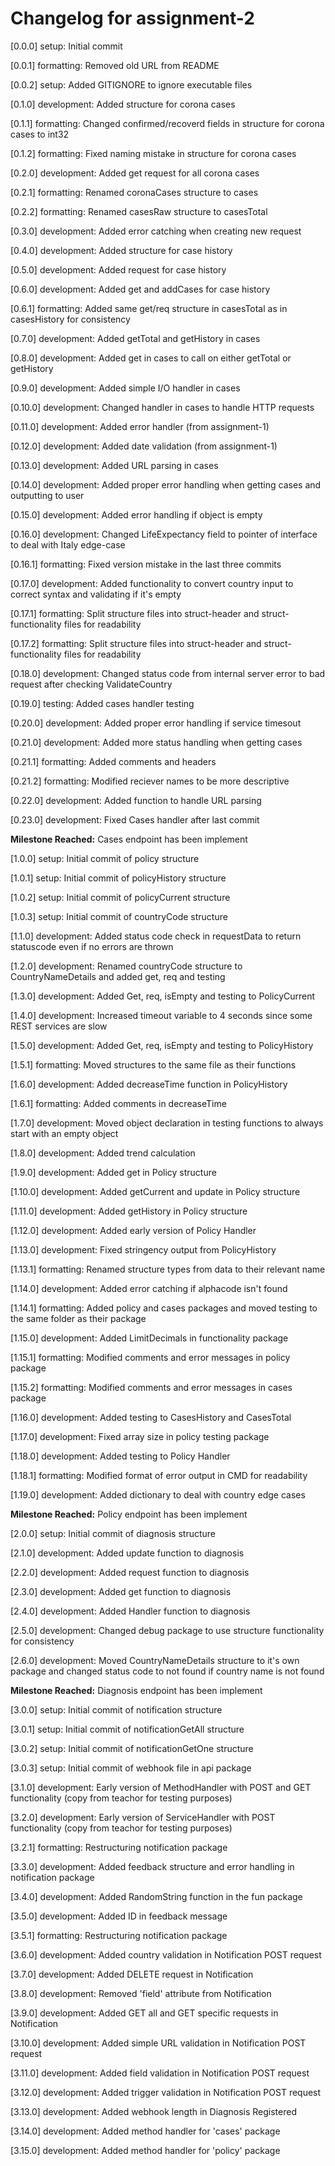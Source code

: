 # Changelog for assignment-2

[0.0.0] setup: Initial commit

[0.0.1] formatting: Removed old URL from README

[0.0.2] setup: Added GITIGNORE to ignore executable files

[0.1.0] development: Added structure for corona cases

[0.1.1] formatting: Changed confirmed/recoverd fields in structure for corona cases to int32

[0.1.2] formatting: Fixed naming mistake in structure for corona cases

[0.2.0] development: Added get request for all corona cases

[0.2.1] formatting: Renamed coronaCases structure to cases

[0.2.2] formatting: Renamed casesRaw structure to casesTotal

[0.3.0] development: Added error catching when creating new request

[0.4.0] development: Added structure for case history

[0.5.0] development: Added request for case history

[0.6.0] development: Added get and addCases for case history

[0.6.1] formatting: Added same get/req structure in casesTotal as in casesHistory for consistency

[0.7.0] development: Added getTotal and getHistory in cases

[0.8.0] development: Added get in cases to call on either getTotal or getHistory

[0.9.0] development: Added simple I/O handler in cases

[0.10.0] development: Changed handler in cases to handle HTTP requests

[0.11.0] development: Added error handler (from assignment-1)

[0.12.0] development: Added date validation (from assignment-1)

[0.13.0] development: Added URL parsing in cases

[0.14.0] development: Added proper error handling when getting cases and outputting to user

[0.15.0] development: Added error handling if object is empty

[0.16.0] development: Changed LifeExpectancy field to pointer of interface to deal with Italy edge-case

[0.16.1] formatting: Fixed version mistake in the last three commits

[0.17.0] development: Added functionality to convert country input to correct syntax and validating if it's empty

[0.17.1] formatting: Split structure files into struct-header and struct-functionality files for readability

[0.17.2] formatting: Split structure files into struct-header and struct-functionality files for readability

[0.18.0] development: Changed status code from internal server error to bad request after checking ValidateCountry

[0.19.0] testing: Added cases handler testing

[0.20.0] development: Added proper error handling if service timesout

[0.21.0] development: Added more status handling when getting cases

[0.21.1] formatting: Added comments and headers

[0.21.2] formatting: Modified reciever names to be more descriptive

[0.22.0] development: Added function to handle URL parsing

[0.23.0] development: Fixed Cases handler after last commit

**Milestone Reached:** Cases endpoint has been implement

[1.0.0] setup: Initial commit of policy structure

[1.0.1] setup: Initial commit of policyHistory structure

[1.0.2] setup: Initial commit of policyCurrent structure

[1.0.3] setup: Initial commit of countryCode structure

[1.1.0] development: Added status code check in requestData to return statuscode even if no errors are thrown

[1.2.0] development: Renamed countryCode structure to CountryNameDetails and added get, req and testing

[1.3.0] development: Added Get, req, isEmpty and testing to PolicyCurrent

[1.4.0] development: Increased timeout variable to 4 seconds since some REST services are slow

[1.5.0] development: Added Get, req, isEmpty and testing to PolicyHistory

[1.5.1] formatting: Moved structures to the same file as their functions

[1.6.0] development: Added decreaseTime function in PolicyHistory

[1.6.1] formatting: Added comments in decreaseTime

[1.7.0] development: Moved object declaration in testing functions to always start with an empty object

[1.8.0] development: Added trend calculation

[1.9.0] development: Added get in Policy structure

[1.10.0] development: Added getCurrent and update in Policy structure

[1.11.0] development: Added getHistory in Policy structure

[1.12.0] development: Added early version of Policy Handler

[1.13.0] development: Fixed stringency output from PolicyHistory

[1.13.1] formatting: Renamed structure types from data to their relevant name

[1.14.0] development: Added error catching if alphacode isn't found

[1.14.1] formatting: Added policy and cases packages and moved testing to the same folder as their package

[1.15.0] development: Added LimitDecimals in functionality package

[1.15.1] formatting: Modified comments and error messages in policy package

[1.15.2] formatting: Modified comments and error messages in cases package

[1.16.0] development: Added testing to CasesHistory and CasesTotal

[1.17.0] development: Fixed array size in policy testing package

[1.18.0] development: Added testing to Policy Handler

[1.18.1] formatting: Modified format of error output in CMD for readability

[1.19.0] development: Added dictionary to deal with country edge cases

**Milestone Reached:** Policy endpoint has been implement

[2.0.0] setup: Initial commit of diagnosis structure

[2.1.0] development: Added update function to diagnosis

[2.2.0] development: Added request function to diagnosis

[2.3.0] development: Added get function to diagnosis

[2.4.0] development: Added Handler function to diagnosis

[2.5.0] development: Changed debug package to use structure functionality for consistency

[2.6.0] development: Moved CountryNameDetails structure to it's own package and changed status code to not found if country name is not found

**Milestone Reached:** Diagnosis endpoint has been implement

[3.0.0] setup: Initial commit of notification structure

[3.0.1] setup: Initial commit of notificationGetAll structure

[3.0.2] setup: Initial commit of notificationGetOne structure

[3.0.3] setup: Initial commit of webhook file in api package

[3.1.0] development: Early version of MethodHandler with POST and GET functionality (copy from teachor for testing purposes)

[3.2.0] development: Early version of ServiceHandler with POST functionality (copy from teachor for testing purposes)

[3.2.1] formatting: Restructuring notification package

[3.3.0] development: Added feedback structure and error handling in notification package

[3.4.0] development: Added RandomString function in the fun package

[3.5.0] development: Added ID in feedback message

[3.5.1] formatting: Restructuring notification package

[3.6.0] development: Added country validation in Notification POST request

[3.7.0] development: Added DELETE request in Notification

[3.8.0] development: Removed 'field' attribute from Notification

[3.9.0] development: Added GET all and GET specific requests in Notification

[3.10.0] development: Added simple URL validation in Notification POST request

[3.11.0] development: Added field validation in Notification POST request

[3.12.0] development: Added trigger validation in Notification POST request

[3.13.0] development: Added webhook length in Diagnosis Registered

[3.14.0] development: Added method handler for 'cases' package

[3.15.0] development: Added method handler for 'policy' package
